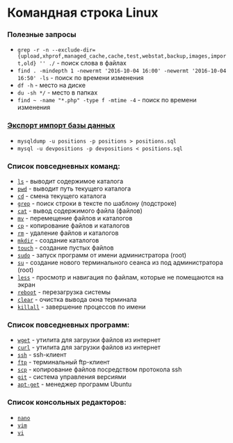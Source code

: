 Командная строка Linux
======================

### Полезные запросы
- `grep -r -n --exclude-dir={upload,xhprof,managed_cache,cache,test,webstat,backup,images,import,old} '' ./` - поиск слова в файлах
- `find . -mindepth 1 -newermt '2016-10-04 16:00' -newermt '2016-10-04 16:50' -ls` - поиск по времени изменения
- `df -h` - место на диске
- `du -sh */` - место в папках
- `find ~ -name "*.php" -type f -mtime -4` - поиск по времени изменения

### [Экспорт импорт базы данных](mysqldump.md)
- `mysqldump -u positions -p positions > positions.sql`
- `mysql -u devpositions -p devpositions < positions.sql`

### Список повседневных команд:

- [`ls`](http://www.opennet.ru/man.shtml?topic=ls&category=1) - выводит содержимое каталога
- [`pwd`](http://www.opennet.ru/man.shtml?topic=pwd&category=1) - выводит путь текущего каталога  
- [`cd`](http://www.opennet.ru/man.shtml?topic=cd&category=1) - смена текущего каталога
- [`grep`](http://www.opennet.ru/man.shtml?topic=grep&category=1) - поиск строки в тексте по шаблону (подстроке)
- [`cat`](http://www.opennet.ru/man.shtml?topic=cat&category=1) - вывод содержимого файла (файлов)
- [`mv`](http://www.opennet.ru/man.shtml?topic=mv&category=1) - перемещение файлов и каталогов
- [`cp`](http://www.opennet.ru/man.shtml?topic=cp&category=1) - копирование файлов и каталогов
- [`rm`](http://www.opennet.ru/man.shtml?topic=rm&category=1) - удаление файлов и каталогов
- [`mkdir`](http://www.opennet.ru/man.shtml?topic=mkdir&category=1) - создание каталогов
- [`touch`](http://www.opennet.ru/man.shtml?topic=touch&category=1) - создание пустых файлов
- [`sudo`](http://www.opennet.ru/man.shtml?topic=sudo&category=1) - запуск программ от имени администратора (root)
- [`su`](http://www.opennet.ru/man.shtml?topic=su&category=1) - создание нового терминального сеанса из под администратора (root)
- [`less`](http://www.opennet.ru/man.shtml?topic=less&category=1) - просмотр и навигация по файлам, которые не помещаются на экран
- [`reboot`](http://www.opennet.ru/man.shtml?topic=reboot&category=1) - перезагрузка системы
- [`clear`](http://www.opennet.ru/man.shtml?topic=clear&category=1) - очистка вывода окна терминала
- [`killall`](http://www.opennet.ru/man.shtml?topic=killall&category=1) - завершение процессов по имени

### Список повседневных программ:

- [`wget`](http://www.opennet.ru/man.shtml?topic=wget&category=1) - утилита для загрузки файлов из интернет
- [`curl`](http://www.opennet.ru/man.shtml?topic=curl&category=1) - утилита для загрузки файлов из интернет
- [`ssh`](http://www.opennet.ru/man.shtml?topic=ssh&category=1) - ssh-клиент
- [`ftp`](http://www.opennet.ru/man.shtml?topic=ftp&category=1) - терминальный ftp-клиент
- [`scp`](http://www.opennet.ru/man.shtml?topic=scp&category=1) - копирование файлов посредством протокола ssh
- [`git`](http://www.opennet.ru/man.shtml?topic=git&category=1) - система управления версиями
- [`apt-get`](http://www.opennet.ru/man.shtml?topic=apt-get&category=1) - менеджер программ Ubuntu

### Список консольных редакторов:

- [`nano`](http://www.opennet.ru/man.shtml?topic=nano&category=1)
- [`vim`](http://www.opennet.ru/man.shtml?topic=vim&category=1)
- [`vi`](http://www.opennet.ru/man.shtml?topic=vi&category=1)
